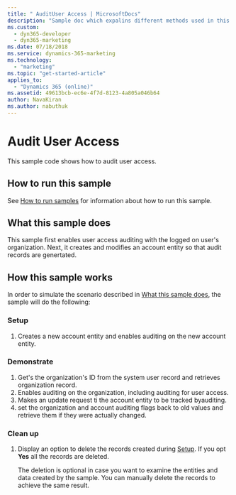 ```yaml
---
title: " AuditUser Access | MicrosoftDocs"
description: "Sample doc which expalins different methods used in this sample."
ms.custom:
  - dyn365-developer
  - dyn365-marketing
ms.date: 07/18/2018
ms.service: dynamics-365-marketing
ms.technology: 
  - "marketing"
ms.topic: "get-started-article"
applies_to: 
  - "Dynamics 365 (online)"
ms.assetid: 49613bcb-ec6e-4f7d-8123-4a805a046b64
author: NavaKiran 
ms.author: nabuthuk
---
```

# Audit User Access

This sample code shows how to audit user access. 

## How to run this sample

See [How to run samples](../../../How-to-run-samples.md) for information about how to run this sample.

## What this sample does
This sample first enables user access auditing with the logged on user's organization. Next, it creates and modifies an account entity so that audit records are genertated.

## How this sample works

In order to simulate the scenario described in [What this sample does](#what-this-sample-does), the sample will do the following:

### Setup
1. Creates a new account entity and enables auditing on the new account entity.

### Demonstrate
1. Get's the organization's ID from the system user record and retrieves organization record.
2. Enables auditing on the organization, including auditing for user access.
3. Makes an update request ti the account entity to be tracked byauditing.
4. set the organization and account auditing flags back to old values and retrieve them if they were actually changed.

### Clean up

1. Display an option to delete the records created during [Setup](#setup). If you opt **Yes** all the records are deleted.

    The deletion is optional in case you want to examine the entities and data created by the sample. You can manually delete the records to achieve the same result.
